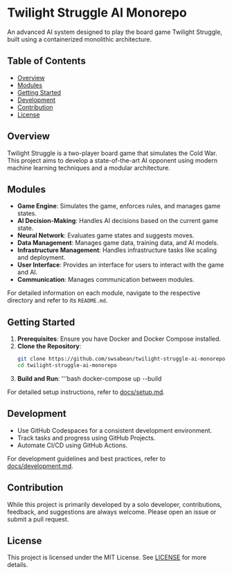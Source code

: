 # Twilight Struggle AI Monorepo

An advanced AI system designed to play the board game Twilight Struggle, built using a containerized monolithic architecture.

## Table of Contents

- [Overview](#overview)
- [Modules](#modules)
- [Getting Started](#getting-started)
- [Development](#development)
- [Contribution](#contribution)
- [License](#license)

## Overview

Twilight Struggle is a two-player board game that simulates the Cold War. This project aims to develop a state-of-the-art AI opponent using modern machine learning techniques and a modular architecture.

## Modules

- **Game Engine**: Simulates the game, enforces rules, and manages game states.
- **AI Decision-Making**: Handles AI decisions based on the current game state.
- **Neural Network**: Evaluates game states and suggests moves.
- **Data Management**: Manages game data, training data, and AI models.
- **Infrastructure Management**: Handles infrastructure tasks like scaling and deployment.
- **User Interface**: Provides an interface for users to interact with the game and AI.
- **Communication**: Manages communication between modules.

For detailed information on each module, navigate to the respective directory and refer to its `README.md`.

## Getting Started

1. **Prerequisites**: Ensure you have Docker and Docker Compose installed.
2. **Clone the Repository**:
   ```bash
   git clone https://github.com/swsabean/twilight-struggle-ai-monorepo.git
   cd twilight-struggle-ai-monorepo
3. **Build and Run**:
   '''bash
   docker-compose up --build

For detailed setup instructions, refer to [docs/setup.md](docs/setup.md).

## Development

- Use GitHub Codespaces for a consistent development environment.
- Track tasks and progress using GitHub Projects.
- Automate CI/CD using GitHub Actions.

For development guidelines and best practices, refer to [docs/development.md](docs/development.md).

## Contribution

While this project is primarily developed by a solo developer, contributions, feedback, and suggestions are always welcome. Please open an issue or submit a pull request.

## License

This project is licensed under the MIT License. See [LICENSE](LICENSE) for more 
details.
